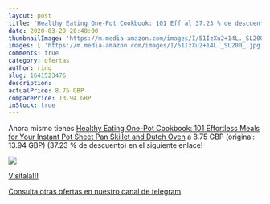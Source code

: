 ```yaml
---
layout: post
title: 'Healthy Eating One-Pot Cookbook: 101 Eff al 37.23 % de descuento'
date: 2020-03-29 20:48:00
thumbnailImage: 'https://m.media-amazon.com/images/I/51IzXu2+14L._SL200_.jpg'
images: [ 'https://m.media-amazon.com/images/I/51IzXu2+14L._SL200_.jpg' ]
comments: true
category: ofertas
author: ring
slug: 1641523476
description:
actualPrice: 8.75 GBP
comparePrice: 13.94 GBP
inStock: true
---
```


Ahora mismo tienes [Healthy Eating One-Pot Cookbook: 101 Effortless Meals for Your Instant Pot  Sheet Pan  Skillet and Dutch Oven](https://www.amazon.com/dp/1641523476/?tag=redken08-20) a 8.75 GBP (original: 13.94 GBP) (37.23 %  de descuento) en el siguiente enlace!

[![](https://m.media-amazon.com/images/I/51IzXu2+14L._SL200_.jpg)](https://www.amazon.com/dp/1641523476/?tag=redken08-20)

[Visítala!!!](https://www.amazon.com/dp/1641523476/?tag=redken08-20)

[Consulta otras ofertas en nuestro canal de telegram](https://t.me/s/ofertas25)
